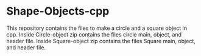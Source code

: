 # Shape-Objects-cpp
This repository contains the files to make a circle and a square object in cpp.
Inside Circle-object zip contains the files circle main, object, and header file.
Inside Square-object zip contains the files Square main, object, and header file.
